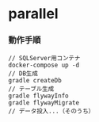# parallel


### 動作手順

```
// SQLServer用コンテナ
docker-compose up -d
// DB生成
gradle createDb
// テーブル生成
gradle flywayInfo
gradle flywayMigrate
// データ投入...（そのうち）
```
